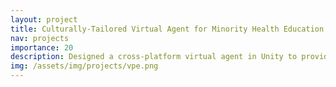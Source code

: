 ```yaml
---
layout: project
title: Culturally-Tailored Virtual Agent for Minority Health Education
nav: projects
importance: 20
description: Designed a cross-platform virtual agent in Unity to provide health education to rural Hispanic farmworkers
img: /assets/img/projects/vpe.png
---
```


<!-- <div class="col mt-4 p-0">
  NMT systems typically consist of two main components: the encoder and the decoder. The encoder takes as input the source language sentence and generates some latent representation for it (e.g., a fixed-size vector). The decoder then takes that latent representation as input and generates a sentence in the target language. The sentence generation is often done in an autoregressive manner (i.e., words are generated one-by-one in a left-to-right manner).
</div>

<h3 class="title mt-4 p-0 text-left">Multilingual Machine Translation</h3> -->